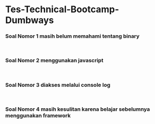 # Tes-Technical-Bootcamp-Dumbways
<h3>Soal Nomor 1 masih belum memahami tentang binary</h3><br>
<h3>Soal Nomor 2 menggunakan javascript</h3><br>
<h3>Soal Nomor 3 diakses melalui console log</h3><br>
<h3>Soal Nomor 4 masih kesulitan karena belajar sebelumnya menggunakan framework</h3><br>
